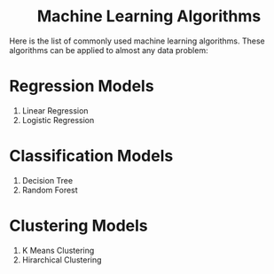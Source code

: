 <h1 align="center">Machine Learning Algorithms</h1>
Here is the list of commonly used machine learning algorithms. These algorithms can be applied to almost any data problem:

# Regression Models
1. Linear Regression
2. Logistic Regression

# Classification Models
1. Decision Tree
2. Random Forest

# Clustering Models
1. K Means Clustering
2. Hirarchical Clustering
